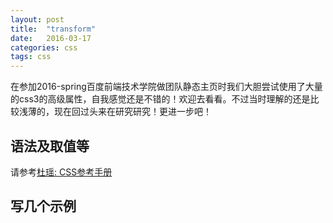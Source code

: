 ```yaml
---
layout: post
title:  "transform"
date:   2016-03-17
categories: css
tags: css
---
```


在参加2016-spring百度前端技术学院做团队静态主页时我们大胆尝试使用了大量的css3的高级属性，自我感觉还是不错的！欢迎去看看[]()。不过当时理解的还是比较浅薄的，现在回过头来在研究研究！更进一步吧！

## 语法及取值等

请参考[杜瑶: CSS参考手册](http://css.doyoe.com/)

## 写几个示例